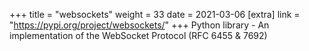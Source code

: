 +++
title = "websockets"
weight = 33
date = 2021-03-06
[extra]
link = "https://pypi.org/project/websockets/"
+++
Python library - An implementation of the WebSocket Protocol (RFC 6455 & 7692)


